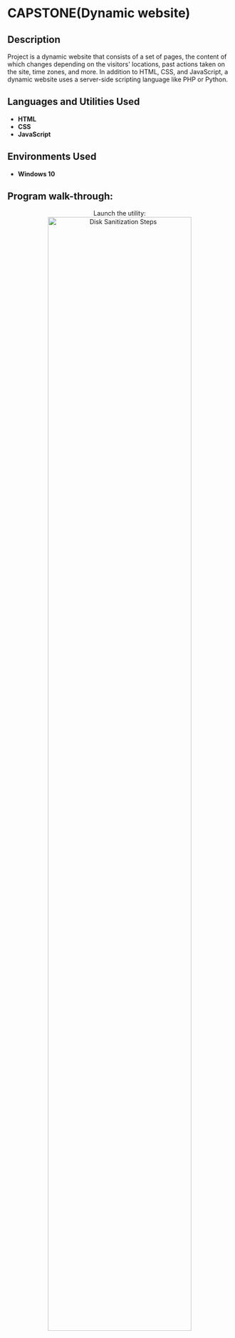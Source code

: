 <h1>CAPSTONE(Dynamic website)</h1>

<h2>Description</h2>
Project is a dynamic website that consists of a set of pages, the content of which changes depending on the visitors' locations, past actions taken on the site, time zones, and more. In addition to HTML, CSS, and JavaScript, a dynamic website uses a server-side scripting language like PHP or Python.
<br />


<h2>Languages and Utilities Used</h2>

- <b>HTML</b> 
- <b>CSS</b>
- <b>JavaScript</b>

<h2>Environments Used </h2>

- <b>Windows 10</b> 

<h2>Program walk-through:</h2>

<p align="center">
Launch the utility: <br/>
<img src="https://i.imgur.com/62TgaWL.png" height="80%" width="80%" alt="Disk Sanitization Steps"/>
<br />
</p>

<!--
 ```diff
- text in red
+ text in green
! text in orange
# text in gray
@@ text in purple (and bold)@@
```
--!>
